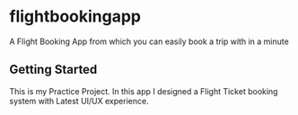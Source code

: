 # flightbookingapp

A Flight Booking App from which you can easily book a trip with in a minute

## Getting Started
This is my Practice Project. In this app I designed a Flight Ticket booking system with Latest UI/UX
experience.
